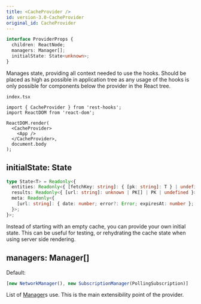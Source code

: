 ```yaml
---
title: <CacheProvider />
id: version-3.0-CacheProvider
original_id: CacheProvider
---
```


```typescript
interface ProviderProps {
  children: ReactNode;
  managers: Manager[];
  initialState: State<unknown>;
}
```

Manages state, providing all context needed to use the hooks. Should be placed as high as possible
in application tree as any usage of the hooks is only possible for components below the provider
in the React tree.

`index.tsx`

```tsx
import { CacheProvider } from 'rest-hooks';
import ReactDOM from 'react-dom';

ReactDOM.render(
  <CacheProvider>
    <App />
  </CacheProvider>,
  document.body
);
```

## initialState: State<unknown>

```typescript
type State<T> = Readonly<{
  entities: Readonly<{ [fetchKey: string]: { [pk: string]: T } | undefined }>;
  results: Readonly<{ [url: string]: unknown | PK[] | PK | undefined }>;
  meta: Readonly<{
    [url: string]: { date: number; error?: Error; expiresAt: number };
  }>;
}>;
```

Instead of starting with an empty cache, you can provide your own initial state. This can
be useful for testing, or rehydrating the cache state when using server side rendering.

## managers: Manager[]

Default:

```typescript
[new NetworkManager(), new SubscriptionManager(PollingSubscription)]
```

List of [Manager](./Manager)s use. This is the main extensibility point of the provider.
